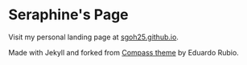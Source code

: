 # Seraphine's Page

Visit my personal landing page at [sgoh25.github.io](https://sgoh25.github.io/).

Made with Jekyll and forked from [Compass theme](https://github.com/excentris/compass) by Eduardo Rubio.
